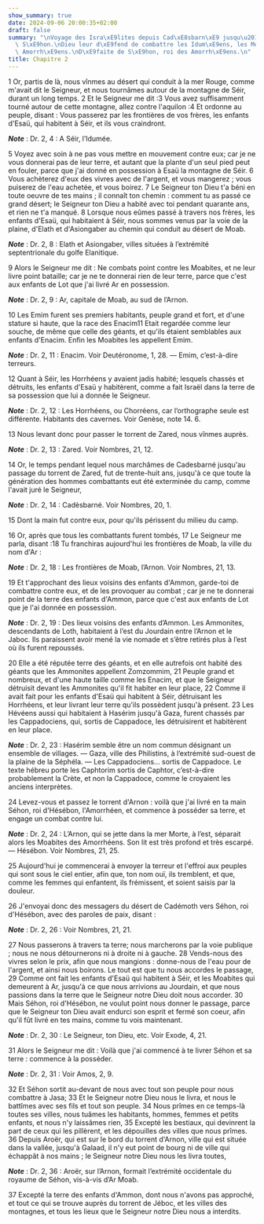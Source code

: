 ```yaml
---
show_summary: true
date: 2024-09-06 20:00:35+02:00
draft: false
summary: "\nVoyage des Isra\xE9lites depuis Cad\xE8sbarn\xE9 jusqu\u2019au pays de\
  \ S\xE9hon.\nDieu leur d\xE9fend de combattre les Idum\xE9ens, les Moabites et les\
  \ Amorrh\xE9ens.\nD\xE9faite de S\xE9hon, roi des Amorrh\xE9ens.\n"
title: Chapitre 2
---
```





1 Or, partis de là, nous vînmes au désert qui conduit à la mer Rouge, comme m'avait dit le Seigneur, et nous tournâmes autour de la montagne de Séir, durant un long temps. 2 Et le Seigneur me dit :3 Vous avez suffisamment tourné autour de cette montagne, allez contre l'aquilon :4 Et ordonne au peuple, disant : Vous passerez par les frontières de vos frères, les enfants d'Esaü, qui habitent à Séir, et ils vous craindront.

***Note*** :  Dr. 2, 4 : A Séir, l’Idumée.

5 Voyez avec soin à ne pas vous mettre en mouvement contre eux; car je ne vous donnerai pas de leur terre, et autant que la plante d'un seul pied peut en fouler, parce que j'ai donné en possession à Esaü la montagne de Séir. 6 Vous achèterez d'eux des vivres avec de l'argent, et vous mangerez ; vous puiserez de l'eau achetée, et vous boirez. 7 Le Seigneur ton Dieu t'a béni en toute oeuvre de tes mains ; il connaît ton chemin : comment tu as passé ce grand désert; le Seigneur ton Dieu a habité avec toi pendant quarante ans, et rien ne t'a manqué. 8 Lorsque nous eûmes passé à travers nos frères, les enfants d'Esaü, qui habitaient à Séir, nous sommes venus par la voie de la plaine, d'Elath et d'Asiongaber au chemin qui conduit au désert de Moab.

***Note*** :  Dr. 2, 8 : Elath et Asiongaber, villes situées à l’extrémité septentrionale du golfe Elanitique.


9 Alors le Seigneur me dit : Ne combats point contre les Moabites, et ne leur livre point bataille; car je ne te donnerai rien de leur terre, parce que c'est aux enfants de Lot que j'ai livré Ar en possession.

***Note*** :  Dr. 2, 9 : Ar, capitale de Moab, au sud de l’Arnon.

10 Les Emim furent ses premiers habitants, peuple grand et fort, et d'une stature si haute, que la race des Enacim11 Etait regardée comme leur souche, de même que celle des géants, et qu'ils étaient semblables aux enfants d'Enacim. Enfin les Moabites les appellent Emim.

***Note*** :  Dr. 2, 11 : Enacim. Voir Deutéronome, 1, 28. ― Emim, c’est-à-dire terreurs.

12 Quant à Séir, les Horrhéens y avaient jadis habité; lesquels chassés et détruits, les enfants d'Esaü y habitèrent, comme a fait Israël dans la terre de sa possession que lui a donnée le Seigneur.

***Note*** :  Dr. 2, 12 : Les Horrhéens, ou Chorréens, car l’orthographe seule est différente. Habitants des cavernes. Voir Genèse, note 14. 6.

13 Nous levant donc pour passer le torrent de Zared, nous vînmes auprès.

***Note*** :  Dr. 2, 13 : Zared. Voir Nombres, 21, 12.


14 Or, le temps pendant lequel nous marchâmes de Cadesbarné jusqu'au passage du torrent de Zared, fut de trente-huit ans, jusqu'à ce que toute la génération des hommes combattants eut été exterminée du camp, comme l'avait juré le Seigneur,

***Note*** :  Dr. 2, 14 : Cadèsbarné. Voir Nombres, 20, 1.

15 Dont la main fut contre eux, pour qu'ils périssent du milieu du camp.


16 Or, après que tous les combattants furent tombés, 17 Le Seigneur me parla, disant :18 Tu franchiras aujourd'hui les frontières de Moab, la ville du nom d'Ar :

***Note*** :  Dr. 2, 18 : Les frontières de Moab, l’Arnon. Voir Nombres, 21, 13.

19 Et t'approchant des lieux voisins des enfants d'Ammon, garde-toi de combattre contre eux, et de les provoquer au combat ; car je ne te donnerai point de la terre des enfants d'Ammon, parce que c'est aux enfants de Lot que je l'ai donnée en possession.

***Note*** :  Dr. 2, 19 : Des lieux voisins des enfants d’Ammon. Les Ammonites, descendants de Loth, habitaient à l’est du Jourdain entre l’Arnon et le Jaboc. Ils paraissent avoir mené la vie nomade et s’être retirés plus à l’est où ils furent repoussés.

20 Elle a été réputée terre des géants, et en elle autrefois ont habité des géants que les Ammonites appellent Zomzommim, 21 Peuple grand et nombreux, et d'une haute taille comme les Enacim, et que le Seigneur détruisit devant les Ammonites qu'il fit habiter en leur place, 22 Comme il avait fait pour les enfants d'Esaü qui habitent à Séir, détruisant les Horrhéens, et leur livrant leur terre qu'ils possèdent jusqu'à présent. 23 Les Hévéens aussi qui habitaient à Hasérim jusqu'à Gaza, furent chassés par les Cappadociens, qui, sortis de Cappadoce, les détruisirent et habitèrent en leur place.

***Note*** :  Dr. 2, 23 : Hasérim semble être un nom commun désignant un ensemble de villages. ― Gaza, ville des Philistins, à l’extrémité sud-ouest de la plaine de la Séphéla. ― Les Cappadociens… sortis de Cappadoce. Le texte hébreu porte les Caphtorim sortis de Caphtor, c’est-à-dire probablement la Crète, et non la Cappadoce, comme le croyaient les anciens interprètes.

24 Levez-vous et passez le torrent d'Arnon : voilà que j'ai livré en ta main Séhon, roi d'Hésébon, l'Amorrhéen, et commence à posséder sa terre, et engage un combat contre lui.

***Note*** :  Dr. 2, 24 : L’Arnon, qui se jette dans la mer Morte, à l’est, séparait alors les Moabites des Amorrhéens. Son lit est très profond et très escarpé. ― Hésébon. Voir Nombres, 21, 25.

25 Aujourd'hui je commencerai à envoyer la terreur et l'effroi aux peuples qui sont sous le ciel entier, afin que, ton nom ouï, ils tremblent, et que, comme les femmes qui enfantent, ils frémissent, et soient saisis par la douleur.


26 J'envoyai donc des messagers du désert de Cadémoth vers Séhon, roi d'Hésébon, avec des paroles de paix, disant :

***Note*** :  Dr. 2, 26 : Voir Nombres, 21, 21.

27 Nous passerons à travers ta terre; nous marcherons par la voie publique ; nous ne nous détournerons ni à droite ni à gauche. 28 Vends-nous des vivres selon le prix, afin que nous mangions : donne-nous de l'eau pour de l'argent, et ainsi nous boirons. Le tout est que tu nous accordes le passage, 29 Comme ont fait les enfants d'Esaü qui habitent à Séir, et les Moabites qui demeurent à Ar, jusqu'à ce que nous arrivions au Jourdain, et que nous passions dans la terre que le Seigneur notre Dieu doit nous accorder. 30 Mais Séhon, roi d'Hésébon, ne voulut point nous donner le passage, parce que le Seigneur ton Dieu avait endurci son esprit et fermé son coeur, afin qu'il fût livré en tes mains, comme tu vois maintenant.

***Note*** :  Dr. 2, 30 : Le Seigneur, ton Dieu, etc. Voir Exode, 4, 21.

31 Alors le Seigneur me dit : Voilà que j'ai commencé à te livrer Séhon et sa terre : commence à la posséder.

***Note*** :  Dr. 2, 31 : Voir Amos, 2, 9.

32 Et Séhon sortit au-devant de nous avec tout son peuple pour nous combattre à Jasa; 33 Et le Seigneur notre Dieu nous le livra, et nous le battîmes avec ses fils et tout son peuple. 34 Nous prîmes en ce temps-là toutes ses villes, nous tuâmes les habitants, hommes, femmes et petits enfants, et nous n'y laissâmes rien, 35 Excepté les bestiaux, qui devinrent la part de ceux qui les pillèrent, et les dépouilles des villes que nous prîmes. 36 Depuis Aroër, qui est sur le bord du torrent d'Arnon, ville qui est située dans la vallée, jusqu'à Galaad, il n'y eut point de bourg ni de ville qui échappât à nos mains ; le Seigneur notre Dieu nous les livra toutes,

***Note*** :  Dr. 2, 36 : Aroër, sur l’Arnon, formait l’extrémité occidentale du royaume de Séhon, vis-à-vis d’Ar Moab.

37 Excepté la terre des enfants d'Ammon, dont nous n'avons pas approché, et tout ce qui se trouve auprès du torrent de Jéboc, et les villes des montagnes, et tous les lieux que le Seigneur notre Dieu nous a interdits.

